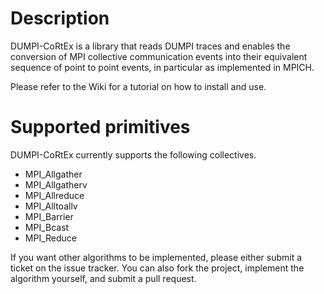 # Description

DUMPI-CoRtEx is a library that reads DUMPI traces and enables the conversion of
MPI collective communication events into their equivalent sequence of point to
point events, in particular as implemented in MPICH.

Please refer to the Wiki for a tutorial on how to install and use.

# Supported primitives

DUMPI-CoRtEx currently supports the following collectives.
* MPI_Allgather
* MPI_Allgatherv
* MPI_Allreduce
* MPI_Alltoallv
* MPI_Barrier
* MPI_Bcast
* MPI_Reduce

If you want other algorithms to be implemented, please either submit a ticket on
the issue tracker. You can also fork the project, implement the algorithm 
yourself, and submit a pull request.